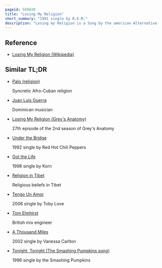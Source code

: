 ```yaml
---
pageid: 569820
title: "Losing My Religion"
short_summary: "1991 single by R.E.M."
description: "Losing my Religion is a Song by the american Alternative Rock Band R. E. M. The first single and second Track from the seventh Album out of Time was released in february 1991. Built on a Mandolin Riff it was written by lead Singer Michael Stipe and is about unrequited Love. The song was an unlikely hit for the group, garnering extensive airplay on radio as well as on MTV and VH1 due to its critically acclaimed music video. The single became R. E. M. 's highest-charting hit in the United States, reaching No. 4 on the Billboard Hot 100 and expanding the Group's Popularity beyond its original Fan-Base. Losing my Religion won two Awards at the 1992 Grammy Awards best short Form Music Video and best Pop Performance by a Duo or Group with vocal. Losing my Religion was inducted into the grammy Hall of Fame in 2017."
---
```


## Reference

- [Losing My Religion (Wikipedia)](https://en.wikipedia.org/?curid=569820)

## Similar TL;DR

- [Palo (religion)](/tldr/en/palo-religion)

  Syncretic Afro-Cuban religion

- [Juan Luis Guerra](/tldr/en/juan-luis-guerra)

  Dominican musician

- [Losing My Religion (Grey's Anatomy)](/tldr/en/losing-my-religion-greys-anatomy)

  27th episode of the 2nd season of Grey's Anatomy

- [Under the Bridge](/tldr/en/under-the-bridge)

  1992 single by Red Hot Chili Peppers

- [Got the Life](/tldr/en/got-the-life)

  1998 single by Korn

- [Religion in Tibet](/tldr/en/religion-in-tibet)

  Religious beliefs in Tibet

- [Tengo Un Amor](/tldr/en/tengo-un-amor)

  2006 single by Toby Love

- [Tom Elmhirst](/tldr/en/tom-elmhirst)

  British mix engineer

- [A Thousand Miles](/tldr/en/a-thousand-miles)

  2002 single by Vanessa Carlton

- [Tonight, Tonight (The Smashing Pumpkins song)](/tldr/en/tonight-tonight-the-smashing-pumpkins-song)

  1996 single by the Smashing Pumpkins
